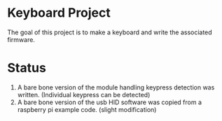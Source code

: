 # Keyboard Project

The goal of this project is to make a keyboard and write the associated firmware. 

# Status

1. A bare bone version of the module handling keypress detection was written. (Individual keypress can be detected)
2. A bare bone version of the usb HID software was copied from a raspberry pi example code. (slight modification)
